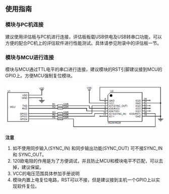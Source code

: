 ## 使用指南



### 模块与PC机连接

建议使用评估板与PC机进行连接，评估板板载USB供电及USB转串口功能，可以方便的配合PC机上的评估软件进行性能测试。具体请参见附录中的评估板一节。

### 模块与MCU进行连接

模块与MCU通过TTL电平的串口进行连接，建议模块的RST引脚建议接到MCU的GPIO上。方便MCU强制复位模块。



![](common_figures/connection_with_mcu.png)

**注意**


1. 如不使用同步输入(SYNC_IN) 和同步输出功能(SYNC_OUT) 可不接SYNC_IN 和 SYNC_OUT。
2. 120欧电阻的作用是为了方便调试，并且防止MCU和模块电平不匹配，可以去掉，建议保留。
3. VCC的电压范围具体参加手册说明
4. 模块内置上电复位电路，RST可以不接，但是建议接到主机一个GPIO上以实现软件复位。

